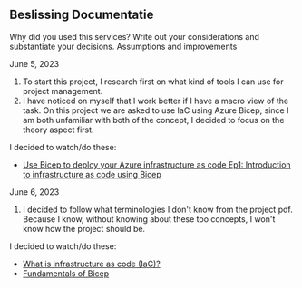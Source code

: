 ## Beslissing Documentatie

Why did you used this services? Write out your considerations and substantiate your decisions. Assumptions and improvements

June 5, 2023

1. To start this project, I research first on what kind of tools I can use for project management.
2. I have noticed on myself that I work better if I have a macro view of the task.
On this project we are asked to use IaC using Azure Bicep, since I am both unfamiliar with both
of the concept, I decided to focus on the theory aspect first.

I decided to watch/do these:

- [Use Bicep to deploy your Azure infrastructure as code Ep1: Introduction to infrastructure as code using Bicep](https://learn.microsoft.com/en-gb/shows/learn-live/use-bicep-deploy-azure-infrastructure-as-code-ep01-introduction-infrastructure-as-code-using-bicep?WT.mc_id=learnlive-20220308A)


June 6, 2023

1. I decided to follow what terminologies I don't know from the project pdf. Because I know, without
knowing about these too concepts, I won't know how the project should be.

I decided to watch/do these:

- [What is infrastructure as code (IaC)?](https://learn.microsoft.com/en-us/devops/deliver/what-is-infrastructure-as-code)
- [Fundamentals of Bicep](https://learn.microsoft.com/en-us/training/paths/fundamentals-bicep/)